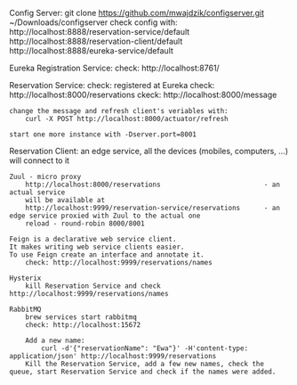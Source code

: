 
Config Server:
    git clone https://github.com/mwajdzik/configserver.git ~/Downloads/configserver
    check config with: http://localhost:8888/reservation-service/default
                       http://localhost:8888/reservation-client/default
                       http://localhost:8888/eureka-service/default
 

Eureka Registration Service:
    check: http://localhost:8761/
    

Reservation Service:
    check: registered at Eureka
    check: http://localhost:8000/reservations
    ckeck: http://localhost:8000/message

    change the message and refresh client's veriables with: 
        curl -X POST http://localhost:8000/actuator/refresh 

    start one more instance with -Dserver.port=8001


Reservation Client:
    an edge service, all the devices (mobiles, computers, ...) will connect to it
    
    Zuul - micro proxy
        http://localhost:8000/reservations                          - an actual service
        will be available at
        http://localhost:9999/reservation-service/reservations      - an edge service proxied with Zuul to the actual one
        reload - round-robin 8000/8001
        
    Feign is a declarative web service client.
    It makes writing web service clients easier. 
    To use Feign create an interface and annotate it.
        check: http://localhost:9999/reservations/names 
        
    Hysterix
        kill Reservation Service and check http://localhost:9999/reservations/names

    RabbitMQ
        brew services start rabbitmq
        check: http://localhost:15672

        Add a new name:
            curl -d'{"reservationName": "Ewa"}' -H'content-type: application/json' http://localhost:9999/reservations
        Kill the Reservation Service, add a few new names, check the queue, start Reservation Service and check if the names were added.
